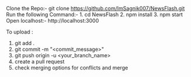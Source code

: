 Clone the Repo:- git clone https://github.com/ImSagnik007/NewsFlash.git
Run the following Command:-
    1. cd NewsFlash
    2. npm install
    3. npm start
Open localhost:- http://localhost:3000

To upload : 
1. git add .
2. git commit -m "<commit_message>"
3. git push origin -u <your_branch_name>
4. create a pull request
5. check merging options for conflicts and merge
